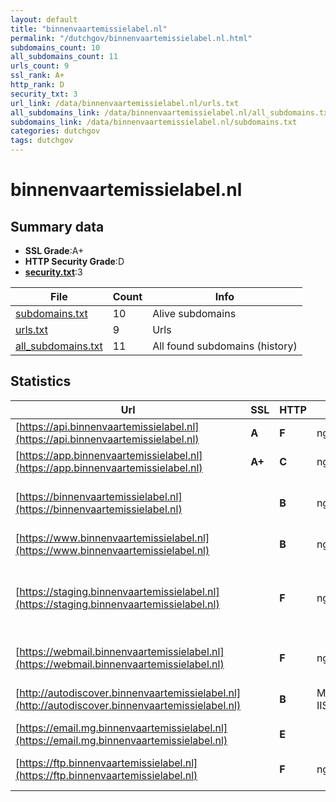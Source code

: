 ```yaml
---
layout: default
title: "binnenvaartemissielabel.nl"
permalink: "/dutchgov/binnenvaartemissielabel.nl.html"
subdomains_count: 10
all_subdomains_count: 11
urls_count: 9
ssl_rank: A+
http_rank: D
security_txt: 3
url_link: /data/binnenvaartemissielabel.nl/urls.txt
all_subdomains_link: /data/binnenvaartemissielabel.nl/all_subdomains.txt
subdomains_link: /data/binnenvaartemissielabel.nl/subdomains.txt
categories: dutchgov
tags: dutchgov
---
```



# binnenvaartemissielabel.nl
## Summary data


 - **SSL Grade**:A+
 - **HTTP Security Grade**:D
 - **[security.txt](https://www.digitaleoverheid.nl/nieuws/standaard-security-txt-nu-verplicht-voor-overheid/)**:3


| File       | Count | Info |
|------------|-------|------|
|[subdomains.txt](/DutchGovScope/data/binnenvaartemissielabel.nl/subdomains.txt)|10|Alive subdomains|
|[urls.txt](/DutchGovScope/data/binnenvaartemissielabel.nl/urls.txt)|9|Urls|
|[all_subdomains.txt](/DutchGovScope/data/binnenvaartemissielabel.nl/all_subdomains.txt)|11|All found subdomains (history)|


## Statistics


| Url | SSL | HTTP | Server | Cookie | HSTS | CORS | CTO | CSP | XFO | XXP | RP |FP| Tech |Title |
|--------|-------|-------|------|------|------|------|------|------|------|------|------|------|------|------|
|[https://api.binnenvaartemissielabel.nl](https://api.binnenvaartemissielabel.nl)| **A**| **F**|nginx/1.26.1| | | | | | | | :white_check_mark: | |Nginx:1.26.1|Welcome to Symfo...|
|[https://app.binnenvaartemissielabel.nl](https://app.binnenvaartemissielabel.nl)| **A+**| **C**|nginx/1.26.1| |:white_check_mark: | | | | | | :white_check_mark: | |HSTS Nginx:1.26.1|Emissielabel|
|[https://binnenvaartemissielabel.nl](https://binnenvaartemissielabel.nl)| | **B**|nginx| |:white_check_mark: | | | | | :white_check_mark: | :white_check_mark: | |HSTS MySQL Nginx PHP:8.2.22 W3 Total Cache WordPress:6.5.4|Binnenvaart Emis...|
|[https://www.binnenvaartemissielabel.nl](https://www.binnenvaartemissielabel.nl)| | **B**|nginx| |:white_check_mark: | | | | | :white_check_mark: | :white_check_mark: | |Nginx|301 Moved Perman...|
|[https://staging.binnenvaartemissielabel.nl](https://staging.binnenvaartemissielabel.nl)| | **F**|nginx| | | | | | | | :white_check_mark: | |MySQL Nginx PHP Plesk W3 Total Cache WooCommerce:9.1.4 WordPress:6.6.1 Yoast SEO:23.3|Home - Binnenvaa...|
|[https://webmail.binnenvaartemissielabel.nl](https://webmail.binnenvaartemissielabel.nl)| | **F**|nginx| | | | | | | | :white_check_mark: | |Nginx|Web Server's Def...|
|[http://autodiscover.binnenvaartemissielabel.nl](http://autodiscover.binnenvaartemissielabel.nl)| | **B**|Microsoft-IIS/10.0|:white_check_mark: |:white_check_mark: | | | | :white_check_mark: | :white_check_mark: | :white_check_mark: | |IIS:10.0 Microsoft ASP.NET Windows Server||
|[https://email.mg.binnenvaartemissielabel.nl](https://email.mg.binnenvaartemissielabel.nl)| | **E**|| | | | | | | | :white_check_mark: | |||
|[https://ftp.binnenvaartemissielabel.nl](https://ftp.binnenvaartemissielabel.nl)| | **F**|nginx| | | | | | | | :white_check_mark: | |Nginx|Web Server's Def...|

